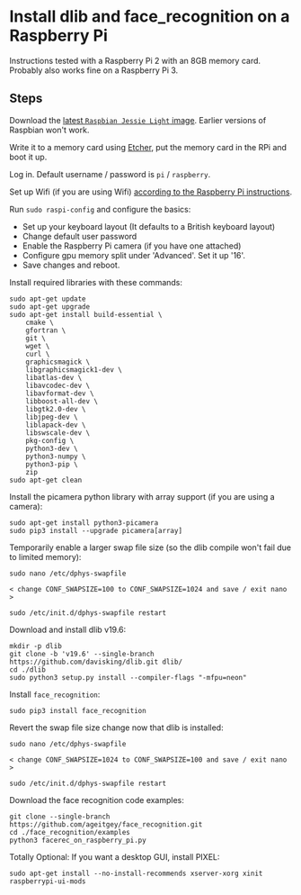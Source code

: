 # Install dlib and face_recognition on a Raspberry Pi

Instructions tested with a Raspberry Pi 2 with an 8GB memory card. Probably also works fine on a Raspberry Pi 3.

## Steps

Download the [latest `Raspbian Jessie Light` image](https://www.raspberrypi.org/downloads/raspbian/). Earlier versions of Raspbian won't work.

Write it to a memory card using [Etcher](https://etcher.io/), put the memory card in the RPi and boot it up. 

Log in. Default username / password is `pi` / `raspberry`.

Set up Wifi (if you are using Wifi) [according to the Raspberry Pi instructions](https://www.raspberrypi.org/documentation/configuration/wireless/wireless-cli.md).

Run `sudo raspi-config` and configure the basics:
- Set up your keyboard layout (It defaults to a British keyboard layout)
- Change default user password
- Enable the Raspberry Pi camera (if you have one attached)
- Configure gpu memory split under 'Advanced'. Set it up '16'.
- Save changes and reboot.

Install required libraries with these commands:
```
sudo apt-get update
sudo apt-get upgrade
sudo apt-get install build-essential \
    cmake \
    gfortran \
    git \
    wget \
    curl \
    graphicsmagick \
    libgraphicsmagick1-dev \
    libatlas-dev \
    libavcodec-dev \
    libavformat-dev \
    libboost-all-dev \
    libgtk2.0-dev \
    libjpeg-dev \
    liblapack-dev \
    libswscale-dev \
    pkg-config \
    python3-dev \
    python3-numpy \
    python3-pip \
    zip
sudo apt-get clean
```

Install the picamera python library with array support (if you are using a camera):
```
sudo apt-get install python3-picamera
sudo pip3 install --upgrade picamera[array]
```

Temporarily enable a larger swap file size (so the dlib compile won't fail due to limited memory):
```
sudo nano /etc/dphys-swapfile

< change CONF_SWAPSIZE=100 to CONF_SWAPSIZE=1024 and save / exit nano >

sudo /etc/init.d/dphys-swapfile restart
```

Download and install dlib v19.6:
```
mkdir -p dlib
git clone -b 'v19.6' --single-branch https://github.com/davisking/dlib.git dlib/
cd ./dlib
sudo python3 setup.py install --compiler-flags "-mfpu=neon"
```

Install `face_recognition`:
```
sudo pip3 install face_recognition
```

Revert the swap file size change now that dlib is installed:
```
sudo nano /etc/dphys-swapfile

< change CONF_SWAPSIZE=1024 to CONF_SWAPSIZE=100 and save / exit nano >

sudo /etc/init.d/dphys-swapfile restart
```

Download the face recognition code examples:
```
git clone --single-branch https://github.com/ageitgey/face_recognition.git
cd ./face_recognition/examples
python3 facerec_on_raspberry_pi.py
```

Totally Optional: If you want a desktop GUI, install PIXEL:

```
sudo apt-get install --no-install-recommends xserver-xorg xinit raspberrypi-ui-mods
```